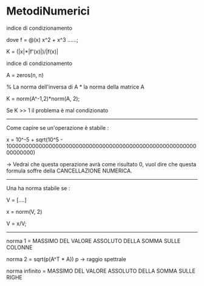 # MetodiNumerici

indice di condizionamento <Funzioni>
  
dove f = @(x) x^2 + x^3 ......;
  
K = (|x|*|f'(x)|)/|f(x)|

indice di condizionamento <Matrice>

  A = zeros(n, n)

  % La norma dell'inversa di A * la norma della matrice A

  K = norm(A^-1,2)*norm(A, 2);


Se K >> 1 il problema è mal condizionato

  ------------

Come capire se un'operazione è stabile : 

  x = 10^-5 + sqrt(10^5 - 10000000000000000000000000000000000000000000000000000000000000000)

  -> Vedrai che questa operazione avrà come risultato 0, vuol dire che questa formula soffre della CANCELLAZIONE NUMERICA.
  
  
  --------------
  
 Una ha norma stabile se :
  
 V = [....]
  
 x = norm(V, 2)
  
 V = x/V;
  
  
 -------------
  
  norma 1 = MASSIMO DEL VALORE ASSOLUTO DELLA SOMMA SULLE COLONNE
  
  norma 2 = sqrt(p(A^T * A)) p -> raggio spettrale 

  norma infinito = MASSIMO DEL VALORE ASSOLUTO DELLA SOMMA SULLE RIGHE













